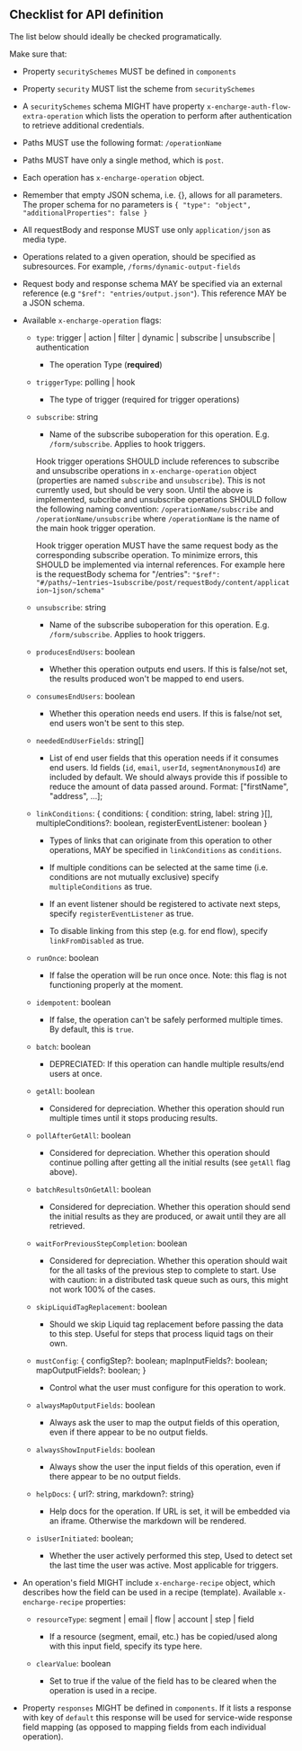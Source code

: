 ## Checklist for API definition

The list below should ideally be checked programatically.

Make sure that:

- Property `securitySchemes` MUST be defined in `components`
- Property `security` MUST list the scheme from `securitySchemes`
- A `securitySchemes` schema MIGHT have property `x-encharge-auth-flow-extra-operation`
  which lists the operation to perform after authentication to retrieve additional credentials.
- Paths MUST use the following format: `/operationName`
- Paths MUST have only a single method, which is `post`.
- Each operation has `x-encharge-operation` object.
- Remember that empty JSON schema, i.e. {}, allows for all parameters.
  The proper schema for no parameters is
  `{ "type": "object", "additionalProperties": false }`
- All requestBody and response MUST use only `application/json` as media type.
- Operations related to a given operation, should be specified as
  subresources. For example, `/forms/dynamic-output-fields`
- Request body and response schema MAY be specified via an external reference
  (e.g `"$ref": "entries/output.json"`). This reference MAY be a JSON schema.
- Available `x-encharge-operation` flags:

  - `type`: trigger | action | filter | dynamic | subscribe | unsubscribe | authentication

    - The operation Type (**required**)

  - `triggerType`: polling | hook

    - The type of trigger (required for trigger operations)

  - `subscribe`: string

    - Name of the subscribe suboperation for this operation. E.g. `/form/subscribe`. Applies to hook triggers.

    Hook trigger operations SHOULD include references to subscribe
    and unsubscribe operations in `x-encharge-operation` object
    (properties are named `subscribe` and `unsubscribe`). This is not currently
    used, but should be very soon. Until the above is implemented, subcribe and
    unsubscribe operations SHOULD follow the following naming convention:
    `/operationName/subscribe` and `/operationName/unsubscribe` where
    `/operationName` is the name of the main hook trigger operation.

    Hook trigger operation MUST have the same request body as the
    corresponding subscribe operation. To minimize errors, this SHOULD be
    implemented via internal references. For example here is the requestBody schema
    for "/entries":
    `"$ref": "#/paths/~1entries~1subscribe/post/requestBody/content/application~1json/schema"`

  - `unsubscribe`: string

    - Name of the subscribe suboperation for this operation. E.g. `/form/subscribe`. Applies to hook triggers.

  - `producesEndUsers`: boolean

    - Whether this operation outputs end users. If this is false/not set, the results produced won't be mapped to end users.

  - `consumesEndUsers`: boolean

    - Whether this operation needs end users. If this is false/not set, end users won't be sent to this step.

  - `neededEndUserFields`: string[]

    - List of end user fields that this operation needs if it consumes end users. Id fields (`id`, `email`, `userId`, `segmentAnonymousId`) are included by default. We should always provide this if possible to reduce the amount of data passed around. Format: ["firstName", "address", ...];

  - `linkConditions`: { conditions: { condition: string, label: string }[], multipleConditions?: boolean, registerEventListener: boolean }

    - Types of links that can originate from this operation to other operations, MAY be specified in `linkConditions` as `conditions`.

    - If multiple conditions can be selected at the same time (i.e. conditions are not mutually exclusive) specify `multipleConditions` as true.

    - If an event listener should be registered to activate next steps, specify `registerEventListener` as true.

    - To disable linking from this step (e.g. for end flow), specify `linkFromDisabled` as true.

  - `runOnce`: boolean

    - If false the operation will be run once once. Note: this flag is not functioning properly at the moment.

  - `idempotent`: boolean

    - If false, the operation can't be safely performed multiple times. By default, this is `true`.

  - `batch`: boolean

    - DEPRECIATED: If this operation can handle multiple results/end users at once.

  - `getAll`: boolean

    - Considered for depreciation. Whether this operation should run multiple times until it stops producing results.

  - `pollAfterGetAll`: boolean

    - Considered for depreciation. Whether this operation should continue polling after getting all the initial results (see `getAll` flag above).

  - `batchResultsOnGetAll`: boolean

    - Considered for depreciation. Whether this operation should send the initial results as they are produced, or await until they are all retrieved.

  - `waitForPreviousStepCompletion`: boolean

    - Considered for depreciation. Whether this operation should wait for the all tasks of the previous step to complete to start. Use with caution: in a distributed task queue such as ours, this might not work 100% of the cases.

  - `skipLiquidTagReplacement`: boolean

    - Should we skip Liquid tag replacement before passing the data to this step. Useful for steps that process liquid tags on their own.

  - `mustConfig`: {
    configStep?: boolean;
    mapInputFields?: boolean;
    mapOutputFields?: boolean;
    }

    - Control what the user must configure for this operation to work.

  - `alwaysMapOutputFields`: boolean

    - Always ask the user to map the output fields of this operation, even if there appear to be no output fields.

  - `alwaysShowInputFields`: boolean

    - Always show the user the input fields of this operation, even if there appear to be no output fields.

  - `helpDocs`: { url?: string, markdown?: string}

    - Help docs for the operation. If URL is set, it will be embedded via an iframe. Otherwise the markdown will be rendered.

  - `isUserInitiated`: boolean;

    - Whether the user actively performed this step, Used to detect set the last time the user was active. Most applicable for triggers.

- An operation's field MIGHT include `x-encharge-recipe` object, which describes how the field can be used in a recipe (template). Available `x-encharge-recipe` properties:

  - `resourceType`: segment | email | flow | account | step | field

    - If a resource (segment, email, etc.) has be copied/used along with this input field, specify its type here.

  - `clearValue`: boolean
    - Set to true if the value of the field has to be cleared when the operation is used in a recipe.

- Property `responses` MIGHT be defined in `components`. If it lists a response with key of `default` this response will be used for service-wide response field mapping (as opposed to mapping fields from each individual operation).
